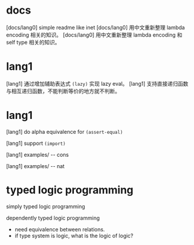 # docs

[docs/lang0] simple readme like inet
[docs/lang0] 用中文重新整理 lambda encoding 相关的知识。
[docs/lang0] 用中文重新整理 lambda encoding 和 self type 相关的知识。

# lang1

[lang1] 通过增加辅助表达式 `(lazy)` 实现 lazy eval。
[lang1] 支持直接递归函数与相互递归函数，不能判断等价的地方就不判断。

# lang1

[lang1] do alpha equivalence for `(assert-equal)`

[lang1] support `(import)`

[lang1] examples/ -- cons

[lang1] examples/ -- nat

# typed logic programming

simply typed logic programming

dependently typed logic programming

- need equivalence between relations.
- if type system is logic, what is the logic of logic?
